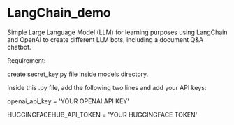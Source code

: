 # LangChain_demo
Simple Large Language Model (LLM) for learning purposes using LangChain and OpenAI to create different LLM bots, including a document Q&A chatbot.


Requirement:

create secret_key.py file inside models directory.

Inside this .py file, add the following two lines and add your API keys:

openai_api_key = 'YOUR OPENAI API KEY'

HUGGINGFACEHUB_API_TOKEN = 'YOUR HUGGINGFACE TOKEN'
